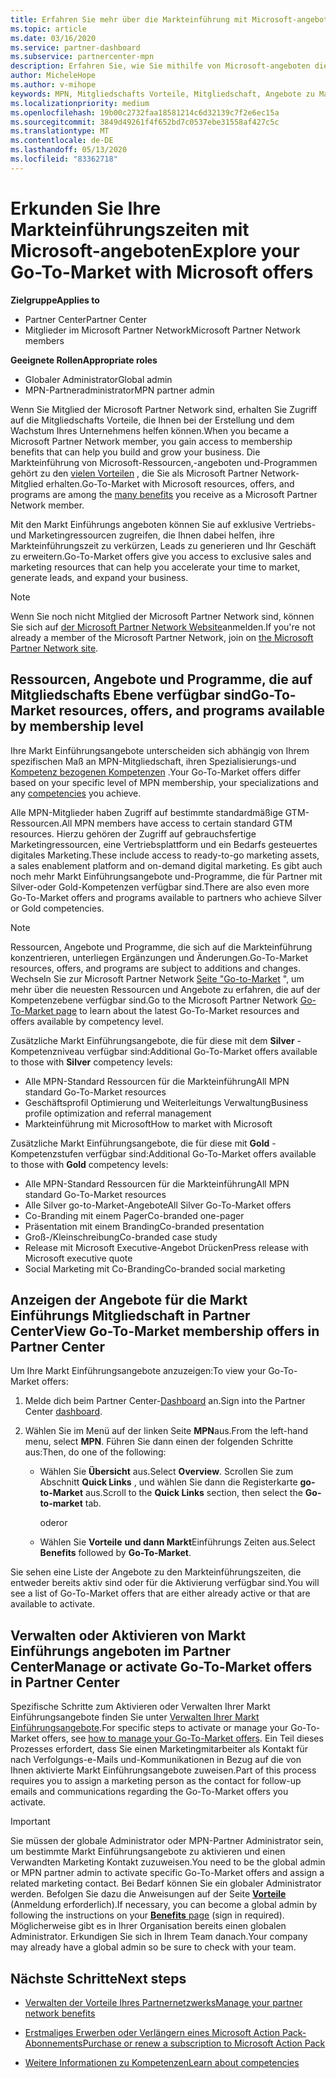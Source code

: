 ```yaml
---
title: Erfahren Sie mehr über die Markteinführung mit Microsoft-angeboten
ms.topic: article
ms.date: 03/16/2020
ms.service: partner-dashboard
ms.subservice: partnercenter-mpn
description: Erfahren Sie, wie Sie mithilfe von Microsoft-angeboten die Markteinführungszeit beschleunigen, Leads generieren und Ihr Unternehmen erweitern können.
author: MicheleHope
ms.author: v-mihope
keywords: MPN, Mitgliedschafts Vorteile, Mitgliedschaft, Angebote zu Markteinführungszeiten, Markteinführung mit Microsoft, zu Markt, Goldmitgliedschaft, Silver-Mitgliedschaft
ms.localizationpriority: medium
ms.openlocfilehash: 19b00c2732faa18581214c6d32139c7f2e6ec15a
ms.sourcegitcommit: 3849d49261f4f652bd7c0537ebe31558af427c5c
ms.translationtype: MT
ms.contentlocale: de-DE
ms.lasthandoff: 05/13/2020
ms.locfileid: "83362718"
---
```

# <a name="explore-your-go-to-market-with-microsoft-offers"></a><span data-ttu-id="ae5ad-104">Erkunden Sie Ihre Markteinführungszeiten mit Microsoft-angeboten</span><span class="sxs-lookup"><span data-stu-id="ae5ad-104">Explore your Go-To-Market with Microsoft offers</span></span>

<span data-ttu-id="ae5ad-105">**Zielgruppe**</span><span class="sxs-lookup"><span data-stu-id="ae5ad-105">**Applies to**</span></span>

- <span data-ttu-id="ae5ad-106">Partner Center</span><span class="sxs-lookup"><span data-stu-id="ae5ad-106">Partner Center</span></span>
- <span data-ttu-id="ae5ad-107">Mitglieder im Microsoft Partner Network</span><span class="sxs-lookup"><span data-stu-id="ae5ad-107">Microsoft Partner Network members</span></span>

<span data-ttu-id="ae5ad-108">**Geeignete Rollen**</span><span class="sxs-lookup"><span data-stu-id="ae5ad-108">**Appropriate roles**</span></span>

- <span data-ttu-id="ae5ad-109">Globaler Administrator</span><span class="sxs-lookup"><span data-stu-id="ae5ad-109">Global admin</span></span>
- <span data-ttu-id="ae5ad-110">MPN-Partneradministrator</span><span class="sxs-lookup"><span data-stu-id="ae5ad-110">MPN partner admin</span></span>

<span data-ttu-id="ae5ad-111">Wenn Sie Mitglied der Microsoft Partner Network sind, erhalten Sie Zugriff auf die Mitgliedschafts Vorteile, die Ihnen bei der Erstellung und dem Wachstum Ihres Unternehmens helfen können.</span><span class="sxs-lookup"><span data-stu-id="ae5ad-111">When you became a Microsoft Partner Network member, you gain access to membership benefits that can help you build and grow your business.</span></span> <span data-ttu-id="ae5ad-112">Die Markteinführung von Microsoft-Ressourcen,-angeboten und-Programmen gehört zu den [vielen Vorteilen](https://partner.microsoft.com/manage-your-partner-network-benefits) , die Sie als Microsoft Partner Network-Mitglied erhalten.</span><span class="sxs-lookup"><span data-stu-id="ae5ad-112">Go-To-Market with Microsoft  resources, offers, and programs are among the [many benefits](https://partner.microsoft.com/manage-your-partner-network-benefits) you receive as a Microsoft Partner Network member.</span></span>

<span data-ttu-id="ae5ad-113">Mit den Markt Einführungs angeboten können Sie auf exklusive Vertriebs-und Marketingressourcen zugreifen, die Ihnen dabei helfen, ihre Markteinführungszeit zu verkürzen, Leads zu generieren und Ihr Geschäft zu erweitern.</span><span class="sxs-lookup"><span data-stu-id="ae5ad-113">Go-To-Market offers give you access to exclusive sales and marketing resources that can help you accelerate your time to market, generate leads, and expand your business.</span></span>

>[!NOTE]
><span data-ttu-id="ae5ad-114">Wenn Sie noch nicht Mitglied der Microsoft Partner Network sind, können Sie sich auf [der Microsoft Partner Network Website](https://partner.microsoft.com/membership)anmelden.</span><span class="sxs-lookup"><span data-stu-id="ae5ad-114">If you're not already a member of the Microsoft Partner Network, join on [the Microsoft Partner Network site](https://partner.microsoft.com/membership).</span></span>

## <a name="go-to-market-resources-offers-and-programs-available-by-membership-level"></a><span data-ttu-id="ae5ad-115">Ressourcen, Angebote und Programme, die auf Mitgliedschafts Ebene verfügbar sind</span><span class="sxs-lookup"><span data-stu-id="ae5ad-115">Go-To-Market resources, offers, and programs available by membership level</span></span>

<span data-ttu-id="ae5ad-116">Ihre Markt Einführungsangebote unterscheiden sich abhängig von Ihrem spezifischen Maß an MPN-Mitgliedschaft, ihren Spezialisierungs-und [Kompetenz bezogenen Kompetenzen](learn-about-competencies.md) .</span><span class="sxs-lookup"><span data-stu-id="ae5ad-116">Your Go-To-Market offers differ based on your specific level of MPN membership, your specializations and any [competencies](learn-about-competencies.md) you achieve.</span></span>

<span data-ttu-id="ae5ad-117">Alle MPN-Mitglieder haben Zugriff auf bestimmte standardmäßige GTM-Ressourcen.</span><span class="sxs-lookup"><span data-stu-id="ae5ad-117">All MPN members have access to certain standard GTM resources.</span></span> <span data-ttu-id="ae5ad-118">Hierzu gehören der Zugriff auf gebrauchsfertige Marketingressourcen, eine Vertriebsplattform und ein Bedarfs gesteuertes digitales Marketing.</span><span class="sxs-lookup"><span data-stu-id="ae5ad-118">These include access to ready-to-go marketing assets, a sales enablement platform and on-demand digital marketing.</span></span> <span data-ttu-id="ae5ad-119">Es gibt auch noch mehr Markt Einführungsangebote und-Programme, die für Partner mit Silver-oder Gold-Kompetenzen verfügbar sind.</span><span class="sxs-lookup"><span data-stu-id="ae5ad-119">There are also even more Go-To-Market offers and programs available to partners who achieve Silver or Gold competencies.</span></span>

>[!NOTE]
><span data-ttu-id="ae5ad-120">Ressourcen, Angebote und Programme, die sich auf die Markteinführung konzentrieren, unterliegen Ergänzungen und Änderungen.</span><span class="sxs-lookup"><span data-stu-id="ae5ad-120">Go-To-Market resources, offers, and programs are subject to additions and changes.</span></span> <span data-ttu-id="ae5ad-121">Wechseln Sie zur Microsoft Partner Network [Seite "Go-to-Market](https://partner.microsoft.com/membership/go-to-market) ", um mehr über die neuesten Ressourcen und Angebote zu erfahren, die auf der Kompetenzebene verfügbar sind.</span><span class="sxs-lookup"><span data-stu-id="ae5ad-121">Go to the Microsoft Partner Network [Go-To-Market page](https://partner.microsoft.com/membership/go-to-market) to learn about the latest Go-To-Market resources and offers available by competency level.</span></span>

<span data-ttu-id="ae5ad-122">Zusätzliche Markt Einführungsangebote, die für diese mit dem **Silver** -Kompetenzniveau verfügbar sind:</span><span class="sxs-lookup"><span data-stu-id="ae5ad-122">Additional Go-To-Market offers available to those with **Silver** competency levels:</span></span>

- <span data-ttu-id="ae5ad-123">Alle MPN-Standard Ressourcen für die Markteinführung</span><span class="sxs-lookup"><span data-stu-id="ae5ad-123">All MPN standard Go-To-Market resources</span></span>
- <span data-ttu-id="ae5ad-124">Geschäftsprofil Optimierung und Weiterleitungs Verwaltung</span><span class="sxs-lookup"><span data-stu-id="ae5ad-124">Business profile optimization and referral management</span></span>
- <span data-ttu-id="ae5ad-125">Markteinführung mit Microsoft</span><span class="sxs-lookup"><span data-stu-id="ae5ad-125">How to market with Microsoft</span></span>

<span data-ttu-id="ae5ad-126">Zusätzliche Markt Einführungsangebote, die für diese mit **Gold** -Kompetenzstufen verfügbar sind:</span><span class="sxs-lookup"><span data-stu-id="ae5ad-126">Additional Go-To-Market offers available to those with **Gold** competency levels:</span></span>

- <span data-ttu-id="ae5ad-127">Alle MPN-Standard Ressourcen für die Markteinführung</span><span class="sxs-lookup"><span data-stu-id="ae5ad-127">All MPN standard Go-To-Market resources</span></span>
- <span data-ttu-id="ae5ad-128">Alle Silver go-to-Market-Angebote</span><span class="sxs-lookup"><span data-stu-id="ae5ad-128">All Silver Go-To-Market offers</span></span>
- <span data-ttu-id="ae5ad-129">Co-Branding mit einem Pager</span><span class="sxs-lookup"><span data-stu-id="ae5ad-129">Co-branded one-pager</span></span>
- <span data-ttu-id="ae5ad-130">Präsentation mit einem Branding</span><span class="sxs-lookup"><span data-stu-id="ae5ad-130">Co-branded presentation</span></span>
- <span data-ttu-id="ae5ad-131">Groß-/Kleinschreibung</span><span class="sxs-lookup"><span data-stu-id="ae5ad-131">Co-branded case study</span></span>
- <span data-ttu-id="ae5ad-132">Release mit Microsoft Executive-Angebot Drücken</span><span class="sxs-lookup"><span data-stu-id="ae5ad-132">Press release with Microsoft executive quote</span></span>
- <span data-ttu-id="ae5ad-133">Social Marketing mit Co-Branding</span><span class="sxs-lookup"><span data-stu-id="ae5ad-133">Co-branded social marketing</span></span>

## <a name="view-go-to-market-membership-offers-in-partner-center"></a><span data-ttu-id="ae5ad-134">Anzeigen der Angebote für die Markt Einführungs Mitgliedschaft in Partner Center</span><span class="sxs-lookup"><span data-stu-id="ae5ad-134">View Go-To-Market membership offers in Partner Center</span></span>

<span data-ttu-id="ae5ad-135">Um Ihre Markt Einführungsangebote anzuzeigen:</span><span class="sxs-lookup"><span data-stu-id="ae5ad-135">To view your Go-To-Market offers:</span></span>

1. <span data-ttu-id="ae5ad-136">Melde dich beim Partner Center-[Dashboard]( https://docs.microsoft.com/partner-center/) an.</span><span class="sxs-lookup"><span data-stu-id="ae5ad-136">Sign into the Partner Center [dashboard]( https://docs.microsoft.com/partner-center/).</span></span>

2. <span data-ttu-id="ae5ad-137">Wählen Sie im Menü auf der linken Seite **MPN**aus.</span><span class="sxs-lookup"><span data-stu-id="ae5ad-137">From the left-hand menu, select **MPN**.</span></span> <span data-ttu-id="ae5ad-138">Führen Sie dann einen der folgenden Schritte aus:</span><span class="sxs-lookup"><span data-stu-id="ae5ad-138">Then, do one of the following:</span></span>

    - <span data-ttu-id="ae5ad-139">Wählen Sie **Übersicht** aus.</span><span class="sxs-lookup"><span data-stu-id="ae5ad-139">Select **Overview**.</span></span> <span data-ttu-id="ae5ad-140">Scrollen Sie zum Abschnitt **Quick Links** , und wählen Sie dann die Registerkarte **go-to-Market** aus.</span><span class="sxs-lookup"><span data-stu-id="ae5ad-140">Scroll to the **Quick Links** section, then select the **Go-to-market** tab.</span></span>

      <span data-ttu-id="ae5ad-141">oder</span><span class="sxs-lookup"><span data-stu-id="ae5ad-141">or</span></span>

    - <span data-ttu-id="ae5ad-142">Wählen Sie **Vorteile** **und dann Markt**Einführungs Zeiten aus.</span><span class="sxs-lookup"><span data-stu-id="ae5ad-142">Select **Benefits** followed by **Go-To-Market**.</span></span>

<span data-ttu-id="ae5ad-143">Sie sehen eine Liste der Angebote zu den Markteinführungszeiten, die entweder bereits aktiv sind oder für die Aktivierung verfügbar sind.</span><span class="sxs-lookup"><span data-stu-id="ae5ad-143">You will see a list of Go-To-Market offers that are either already active or that are available to activate.</span></span>

## <a name="manage-or-activate-go-to-market-offers-in-partner-center"></a><span data-ttu-id="ae5ad-144">Verwalten oder Aktivieren von Markt Einführungs angeboten im Partner Center</span><span class="sxs-lookup"><span data-stu-id="ae5ad-144">Manage or activate Go-To-Market offers in Partner Center</span></span>

<span data-ttu-id="ae5ad-145">Spezifische Schritte zum Aktivieren oder Verwalten Ihrer Markt Einführungsangebote finden Sie unter [Verwalten Ihrer Markt Einführungsangebote](manage-your-partner-network-benefits.md#manage-go-to-market-offers).</span><span class="sxs-lookup"><span data-stu-id="ae5ad-145">For specific steps to activate or manage your Go-To-Market offers, see [how to manage your Go-To-Market offers](manage-your-partner-network-benefits.md#manage-go-to-market-offers).</span></span> <span data-ttu-id="ae5ad-146">Ein Teil dieses Prozesses erfordert, dass Sie einen Marketingmitarbeiter als Kontakt für nach Verfolgungs-e-Mails und-Kommunikationen in Bezug auf die von Ihnen aktivierte Markt Einführungsangebote zuweisen.</span><span class="sxs-lookup"><span data-stu-id="ae5ad-146">Part of this process requires you to assign a marketing person as the contact for follow-up emails and communications regarding the Go-To-Market offers you activate.</span></span>

>[!IMPORTANT]
><span data-ttu-id="ae5ad-147">Sie müssen der globale Administrator oder MPN-Partner Administrator sein, um bestimmte Markt Einführungsangebote zu aktivieren und einen Verwandten Marketing Kontakt zuzuweisen.</span><span class="sxs-lookup"><span data-stu-id="ae5ad-147">You need to be the global admin or MPN partner admin to activate specific Go-To-Market offers and assign a related marketing contact.</span></span> <span data-ttu-id="ae5ad-148">Bei Bedarf können Sie ein globaler Administrator werden. Befolgen Sie dazu die Anweisungen auf der Seite [**Vorteile**](https://partnercenter.microsoft.com/pcv/partnership/benefits) (Anmeldung erforderlich).</span><span class="sxs-lookup"><span data-stu-id="ae5ad-148">If necessary, you can become a global admin by following the instructions on your [**Benefits** page](https://partnercenter.microsoft.com/pcv/partnership/benefits) (sign in required).</span></span> <span data-ttu-id="ae5ad-149">Möglicherweise gibt es in Ihrer Organisation bereits einen globalen Administrator. Erkundigen Sie sich in Ihrem Team danach.</span><span class="sxs-lookup"><span data-stu-id="ae5ad-149">Your company may already have a global admin so be sure to check with your team.</span></span>

## <a name="next-steps"></a><span data-ttu-id="ae5ad-150">Nächste Schritte</span><span class="sxs-lookup"><span data-stu-id="ae5ad-150">Next steps</span></span>

- [<span data-ttu-id="ae5ad-151">Verwalten der Vorteile Ihres Partnernetzwerks</span><span class="sxs-lookup"><span data-stu-id="ae5ad-151">Manage your partner network benefits</span></span>](manage-your-partner-network-benefits.md)

- [<span data-ttu-id="ae5ad-152">Erstmaliges Erwerben oder Verlängern eines Microsoft Action Pack-Abonnements</span><span class="sxs-lookup"><span data-stu-id="ae5ad-152">Purchase or renew a subscription to Microsoft Action Pack</span></span>](mpn-get-action-pack.md)

- [<span data-ttu-id="ae5ad-153">Weitere Informationen zu Kompetenzen</span><span class="sxs-lookup"><span data-stu-id="ae5ad-153">Learn about competencies</span></span>](learn-about-competencies.md)
